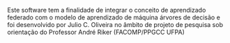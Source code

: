 Este software tem a finalidade de integrar o conceito de aprendizado federado com o modelo de aprendizado de máquina árvores de decisão e foi desenvolvido por Julio C. Oliveira no âmbito de projeto de pesquisa sob orientação do Professor André Riker (FACOMP/PPGCC UFPA)
